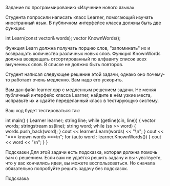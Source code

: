 Задание по программированию «Изучение нового языка»
 

Студента попросили написать класс Learner, 
помогающий изучать иностранный язык. 
В публичном интерфейсе класса должны быть две функции:

int Learn(const vector<string>& words);
vector<string> KnownWords();
 

Функция Learn должна получать порцию слов, 
"запоминать" их и возвращать количество различных новых слов. 
Функция KnownWords должна возвращать отсортированный по алфавиту список всех выученных слов. 
В списке не должно быть повторов.

Студент написал следующее решение этой задачи, однако оно почему-то работает очень медленно. 
Вам надо его ускорить.

Вам дан файл learner.cpp с медленным решением задачи. 
Не меняя публичный интерфейс класса Learner, 
найдите в нём узкие места, 
исправьте их и сдайте переделанный класс в тестирующую систему.

 

Ваш код будет тестироваться так:

int main() {
  Learner learner;
  string line;
  while (getline(cin, line)) {
    vector<string> words;
    stringstream ss(line);
    string word;
    while (ss >> word) {
      words.push_back(word);
    }
    cout << learner.Learn(words) << "\n";
  }
  cout << "=== known words ===\n";
  for (auto word : learner.KnownWords()) {
    cout << word << "\n";
  }
}
 

Подсказки
Для этой задачи есть подсказка, которая должна помочь вам с решением. Если вам не удаётся решить задачу и вы чувствуете, что у вас кончились идеи, вы можете воспользоваться. Но сначала обязательно попробуйте решить задачу без подсказок.

Подсказка